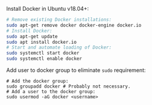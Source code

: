 Install Docker in Ubuntu v18.04+:

```bash
# Remove existing Docker installations:
sudo apt-get remove docker docker-engine docker.io
# Install Docker:
sudo apt-get update
sudo apt install docker.io
# Start and automate loading of Docker:
sudo systemctl start docker
sudo systemctl enable docker
```

Add user to docker group to eliminate `sudo` requirement:

```
# Add the docker group:
sudo groupadd docker # Probably not necessary.
# Add a user to the docker group:
sudo usermod -aG docker <username>
```
